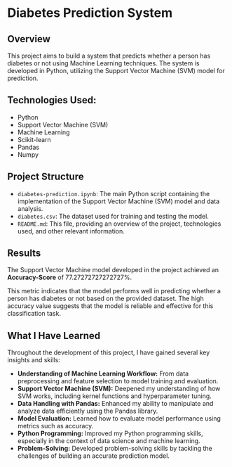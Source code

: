 # Diabetes Prediction System

## Overview
This project aims to build a system that predicts whether a person has diabetes or not using Machine Learning techniques. The system is developed in Python, utilizing the Support Vector Machine (SVM) model for prediction.

## Technologies Used:
- Python
- Support Vector Machine (SVM)
- Machine Learning
- Scikit-learn
- Pandas
- Numpy

## Project Structure
- `diabetes-prediction.ipynb`: The main Python script containing the implementation of the Support Vector Machine (SVM) model and data analysis.
- `diabetes.csv`: The dataset used for training and testing the model.
- `README.md`: This file, providing an overview of the project, technologies used, and other relevant information.

## Results
The Support Vector Machine model developed in the project achieved an **Accuracy-Score** of 77.27272727272727%.

This metric indicates that the model performs well in predicting whether a person has diabetes or not based on the provided dataset. The high accuracy value suggests that the model is reliable and effective for this classification task.

## What I Have Learned
Throughout the development of this project, I have gained several key insights and skills:
- **Understanding of Machine Learning Workflow:** From data preprocessing and feature selection to model training and evaluation.
- **Support Vector Machine (SVM):** Deepened my understanding of how SVM works, including kernel functions and hyperparameter tuning.
- **Data Handling with Pandas:** Enhanced my ability to manipulate and analyze data efficiently using the Pandas library.
- **Model Evaluation:** Learned how to evaluate model performance using metrics such as accuracy.
- **Python Programming:** Improved my Python programming skills, especially in the context of data science and machine learning.
- **Problem-Solving:** Developed problem-solving skills by tackling the challenges of building an accurate prediction model.



